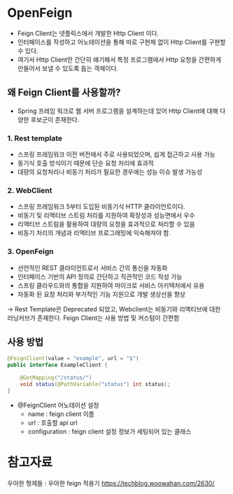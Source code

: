 # OpenFeign
- Feign Client는 넷플릭스에서 개발한 Http Client 이다.
- 인터페이스를 작성하고 어노테이션을 통해 따로 구현체 없이 Http Client를 구현할 수 있다.
- 여기서 Http Client란 간단히 얘기해서 특정 프로그램에서 Http 요청을 간편하게 만들어서 보낼 수 있도록 돕는 객체이다.

## 왜 Feign Client를 사용할까?
- Spring 프레임 워크로 웹 서버 프로그램을 설계하는데 있어 Http Client에 대해 다양한 후보군이 존재한다.

### 1. Rest template
- 스프링 프레임워크 이전 버전에서 주로 사용되었으며, 싑게 접근하고 사용 가능
- 동기식 호출 방식이기 때문에 단순 요청 처리에 효과적
- 대량의 요청처리나 비동기 처리가 필요한 경우에는 성능 이슈 발생 가능성

### 2. WebClient
- 스프링 프레임워크 5부터 도입된 비동기식 HTTP 클라이언트이다.
- 비동기 및 리액티브 스트림 처리를 지원하여 확장성과 성능면에서 우수
- 리액티브 스트림을 활용하여 대량의 요청을 효과적으로 처리할 수 있음
- 비동기 처리의 개념과 리액티브 프로그래밍에 익숙해져야 함.

### 3. OpenFeign
- 선언적인 REST 클라이언트로서 서비스 간의 통신을 자동화
- 인터페이스 기반의 API 정의로 간단하고 직관적인 코드 작성 가능
- 스프링 클라우드와의 통합을 지원하여 마이크로 서비스 아키텍처에서 유용
- 자동화 된 요청 처리와 부가적인 기능 지원으로 개발 생상선을 향상 

-> Rest Template은 Deprecated 되었고, Webclient는 비동기와 리액티브에 대한 러닝커브가 존재한다. Feign Client는 사용 방법 및 커스텀이 간편함


## 사용 방법
```java
@FeignClient(value = "example", url = "$")
public interface ExampleClient {

    @GetMapping("/status/")
    void status(@PathVariable("status") int status);
}
```
- @FeignClient 어노테이션 설정
  - name : feign client 이름
  - url : 호출할 api url
  - configuration : feign client 설정 정보가 세팅되어 있는 클래스



# 참고자료
우아한 형제들 : 우아한 feign 적용기
https://techblog.woowahan.com/2630/